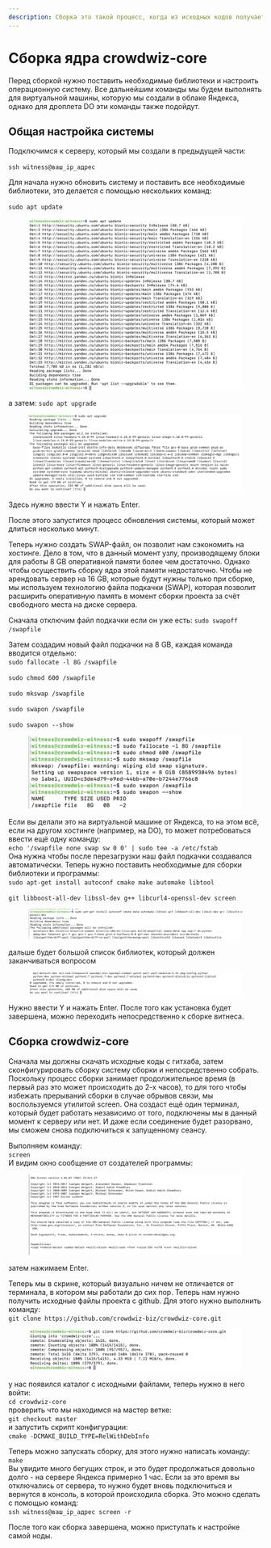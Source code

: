 ```yaml
---
description: Сборка это такой процесс, когда из исходных кодов получается программа.
---
```


# Сборка ядра crowdwiz-core

Перед сборкой нужно поставить необходимые библиотеки и настроить операционную систему. Все дальнейшим команды мы будем выполнять для виртуальной машины, которую мы создали в облаке Яндекса, однако для дроплета DO эти команды также подойдут.

## Общая настройка системы

Подключимся к серверу, который мы создали в предыдущей части:

`ssh witness@ваш_ip_адрес`

Для начала нужно обновить систему и поставить все необходимые библиотеки, это делается с помощью нескольких команд:

`sudo apt update`

<figure><img src="../.gitbook/assets/image (5).png" alt=""><figcaption></figcaption></figure>

а затем: `sudo apt upgrade`

<figure><img src="../.gitbook/assets/image (27).png" alt=""><figcaption></figcaption></figure>

Здесь нужно ввести Y и нажать Enter.

После этого запустится процесс обновления системы, который может длиться несколько минут.

Теперь нужно создать SWAP-файл, он позволит нам сэкономить на хостинге. Дело в том, что в данный момент узлу, производящему блоки для работы 8 GB оперативной памяти более чем достаточно. Однако чтобы осуществить сборку ядра этой памяти недостаточно. Чтобы не арендовать сервер на 16 GB, которые будут нужны только при сборке, мы используем технологию файла подкачки (SWAP), которая позволит расширить оперативную память в момент сборки проекта за счёт свободного места на диске сервера.

Сначала отключим файл подкачки если он уже есть: `sudo swapoff /swapfile`

Затем создадим новый файл подкачки на 8 GB, каждая команда вводится отдельно:\
`sudo fallocate -l 8G /swapfile`

`sudo chmod 600 /swapfile`

`sudo mkswap /swapfile`

`sudo swapon /swapfile`

`sudo swapon --show`

<figure><img src="../.gitbook/assets/image (16).png" alt=""><figcaption></figcaption></figure>

Если вы делали это на виртуальной машине от Яндекса, то на этом всё, если на другом хостинге (например, на DO), то может потребоваться ввести ещё одну команду:\
`echo '/swapfile none swap sw 0 0' | sudo tee -a /etc/fstab`\
Она нужна чтобы после перезагрузки наш файл подкачки создавался автоматически. Теперь нужно поставить необходимые для сборки библиотеки и программы:\
`sudo apt-get install autoconf cmake make automake libtool`

`git libboost-all-dev libssl-dev g++ libcurl4-openssl-dev screen`

<figure><img src="../.gitbook/assets/image (13).png" alt=""><figcaption></figcaption></figure>

дальше будет большой список библиотек, который должен заканчиваться вопросом

<figure><img src="../.gitbook/assets/image (35).png" alt=""><figcaption></figcaption></figure>

Нужно ввести Y и нажать Enter. После того как установка будет завершена, можно переходить непосредственно к сборке витнеса.

## Сборка crowdwiz-core

Сначала мы должны скачать исходные коды с гитхаба, затем сконфигурировать сборку систему сборки и непосредственно собрать. Поскольку процесс сборки занимает продолжительное время (в первый раз это может происходить до 2-х часов), то для того чтобы избежать прерываний сборки в случае обрывов связи, мы воспользуемся утилитой screen. Она создаст ещё один терминал, который будет работать независимо от того, подключены мы в данный момент к серверу или нет. И даже если соединение будет разорвано, мы сможем снова подключиться к запущенному сеансу.

Выполняем команду:\
`screen`\
И видим окно сообщение от создателей программы:

<figure><img src="../.gitbook/assets/image (1).png" alt=""><figcaption></figcaption></figure>

затем нажимаем Enter.

Теперь мы в скрине, который визуально ничем не отличается от терминала, в котором мы работали до сих пор. Теперь нам нужно получить исходные файлы проекта с github. Для этого нужно выполнить команду:\
`git clone https://github.com/crowdwiz-biz/crowdwiz-core.git`

<figure><img src="../.gitbook/assets/image (7).png" alt=""><figcaption></figcaption></figure>

у нас появился каталог с исходными файлами, теперь нужно в него войти:\
`cd crowdwiz-core`\
проверить что мы находимся на мастер ветке:\
`git checkout master`\
и запустить скрипт конфигурации:\
`cmake -DCMAKE_BUILD_TYPE=RelWithDebInfo`

Теперь можно запускать сборку, для этого нужно написать команду:\
`make`\
Вы увидите много бегущих строк, и это будет продолжаться довольно долго - на сервере Яндекса примерно 1 час. Если за это время вы отключались от сервера, то нужно будет вновь подключиться и вернутся в консоль, в которой происходила сборка. Это можно сделать с помощью команд:\
`ssh witness@ваш_ip_адрес screen -r`

После того как сборка завершена, можно приступать к настройке самой ноды.
